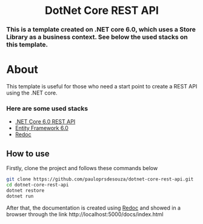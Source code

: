 <h1 align="center">
DotNet Core REST API
</h1>

### This is a template created on .NET core 6.0, which uses a Store Library as a business context. See below the used stacks on this template.


# About

This template is useful for those who need a start point to create a REST API using the .NET core.

### Here are some used stacks

- [.NET Core 6.0 REST API](https://docs.microsoft.com/en-us/aspnet/core/tutorials/min-web-api?view=aspnetcore-6.0&tabs=visual-studio)
- [Entity Framework 6.0](https://docs.microsoft.com/en-us/ef/core/)
- [Redoc](https://redoc.ly/)


## How to use

Firstly, clone the project and follows these commands below

``` bash
git clone https://github.com/pauloprsdesouza/dotnet-core-rest-api.git
cd dotnet-core-rest-api
dotnet restore
dotnet run
```

After that, the documentation is created using [Redoc](https://redoc.ly/) and showed in a browser through the link http://localhost:5000/docs/index.html


